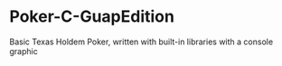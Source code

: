 # Poker-C-GuapEdition
Basic Texas Holdem Poker, written with built-in libraries with a console graphic
